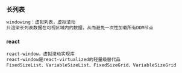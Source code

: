 ### 长列表

```css
windowing：虚拟列表，虚拟滚动
只渲染长列表数据在可视区域内的数据，从而避免一次性加载所有DOM节点
```

#### react

```css
react-window，虚拟滚动实现库
react-window是react-virtualized的轻量级替代品
FixedSizeList、VariableSizeList、FixedSizeGrid、VariableSizeGrid
```

